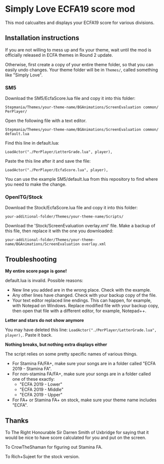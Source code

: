# Simply Love ECFA19 score mod
This mod calcualtes and displays your ECFA19 score for various divisions.

## Installation instructions
If you are not willing to mess up and fix your theme, wait until the mod is officially released in ECFA themes in Round 2 update.

Otherwise, first create a copy of your entire theme folder, so that you can easily undo changes. Your theme folder will be in `Themes/`, called something like "Simply Love".

### SM5
Download the SM5/EcfaScore.lua file and copy it into this folder:

`Stepmania/Themes⁩/⁨your-theme-name/BGAnimations⁩/⁨ScreenEvaluation common⁩/⁨PerPlayer⁩/` 

Open the following file with a text editor.

`Stepmania/Themes⁩/⁨your-theme-name/BGAnimations⁩/⁨ScreenEvaluation common⁩/⁨default.lua`

Find this line in default.lua:

`LoadActor("./PerPlayer/LetterGrade.lua", player),`

Paste the this line after it and save the file:

`LoadActor("./PerPlayer/EcfaScore.lua", player),`

You can use the example SM5/default.lua from this repository to find where you need to make the change.

### OpenITG/Stock
Download the Stock/EcfaScore.lua file and copy it into this folder:

`your-additional-folder/Themes⁩/⁨your-theme-name/Scripts⁩/`

Download the 'Stock/ScreenEvaluation overlay.xml' file. Make a backup of this file, then replace it with the one you downloaded:

`your-additional-folder/Themes/your-theme-name/BGAnimations/ScreenEvaluation overlay.xml`

## Troubleshooting

**My entire score page is gone!**

default.lua is invalid. Possible reasons:
- New line you added are in the wrong place. Check with the example.
- Any other lines have changed. Check with your backup copy of the file.
- Your text editor replaced line endings. This can happen, for example, with Notepad on Windows. Replace modified file with your backup copy, then open that file with a different editor, for example, Notepad++.

**Letter and stars do not show anymore**

You may have deleted this line: `LoadActor("./PerPlayer/LetterGrade.lua", player),`. Paste it back.

**Nothing breaks, but nothing extra displays either**

The script relies on some pretty specific names of various things.
- For Stamina FA/FA+, make sure your songs are in a folder called "ECFA 2019 - Stamina FA".
- For non-stamina FA/FA+, make sure your songs are in a folder called one of these exactly:
  - "ECFA 2019 - Lower"
  - "ECFA 2019 - Middle"
  - "ECFA 2019 - Upper"
- For FA+ or Stamina FA+ on stock, make sure your theme name includes "ECFA".

## Thanks
To The Right Honourable Sir Darren Smith of Uxbridge for saying that it would be nice to have score calculated for you and put on the screen.

To CrowTheShaman for figuring out Stamina FA.

To Rich+Sujeet for the stock version.
